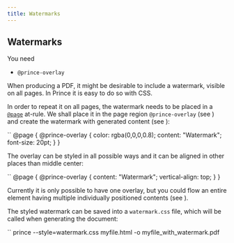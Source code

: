 ```yaml
---
title: Watermarks
---
```


Watermarks
----------

You need  
-   `@prince-overlay`

When producing a PDF, it might be desirable to include a watermark, visible on all pages. In Prince it is easy to do so with CSS.

In order to repeat it on all pages, the watermark needs to be placed in a [`@page`](doc-latest/doc-refs.html#at-page) at-rule. We shall place it in the page region `@prince-overlay` (see ) and create the watermark with generated content (see ):

``
    @page {
       @prince-overlay {
          color: rgba(0,0,0,0.8);
          content: "Watermark";
          font-size: 20pt;
       }
    }

The overlay can be styled in all possible ways and it can be aligned in other places than middle center:

``
    @page {
       @prince-overlay {
          content: "Watermark";
          vertical-align: top;
       }
    }

Currently it is only possible to have one overlay, but you could flow an entire element having multiple individually positioned contents (see ).

The styled watermark can be saved into a `watermark.css` file, which will be called when generating the document:

``
    prince --style=watermark.css myfile.html -o myfile_with_watermark.pdf


